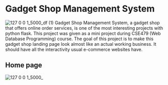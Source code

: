 # Gadget Shop Management System
![127 0 0 1_5000_df (1)](https://user-images.githubusercontent.com/65750595/212751778-9d8913c4-5894-437b-89f6-bbd431645dec.png)
Gadget Shop Management System, a gadget shop that offers online order services, is one of the most interesting projects with python flask. This project was given as a mini project during CSE479 (Web Database Programming) course. The goal of this project is to make this gadget shop landing page look almost like an actual working business. It should have all the interactivity usual e-commerce websites have.

##

## Home page
![127 0 0 1_5000_](https://user-images.githubusercontent.com/65750595/212748822-06628c0f-a3aa-4c61-b0ed-cd2b2ea941cd.png)
[](url)
